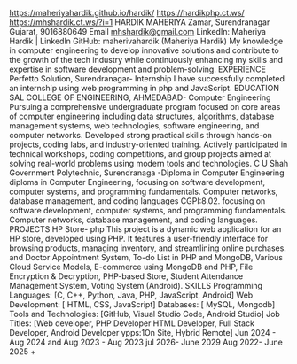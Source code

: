 https://maheriyahardik.github.io/hardik/
https://hardikphp.ct.ws/
https://mhshardik.ct.ws/?i=1
HARDIK MAHERIYA Zamar, Surendranagar Gujarat, 9016880649 Email mhshardik@gmail.com  LinkedIn: Maheriya Hardik | Linkedln  GitHub: maherivahardik (Maheriya Hardik)  My knowledge in computer engineering to develop innovative solutions and contribute to the growth of the tech industry while continuously enhancing my skills and expertise in software development and problem-solving.  EXPERIENCE  Perfetto Solution, Surendranagar- Internship I have successfully completed an internship using web programming in php and JavaScript.  EDUCATION  SAL COLLEGE OF ENGINEERING, AHMEDABAD- Computer Engineering  Pursuing a comprehensive undergraduate program focused on core areas of computer engineering including data structures, algorithms, database management systems, web technologies, software engineering, and computer networks. Developed strong practical skills through hands-on projects, coding labs, and industry-oriented training. Actively participated in technical workshops, coding competitions, and group projects aimed at solving real-world problems using modern tools and technologies.  C U Shah Government Polytechnic, Surendranaga -Diploma in Computer Engineering diploma in Computer Engineering, focusing on software development, computer systems, and programming fundamentals. Computer networks, database management, and coding languages CGPI:8.02. focusing on software development, computer systems, and programming fundamentals. Computer networks, database management, and coding languages.  PROJECTS  HP Store- php This project is a dynamic web application for an HP store, developed using PHP. It features a user-friendly interface for browsing products, managing inventory, and streamlining online purchases. and Doctor Appointment System, To-do List in PHP and MongoDB, Various Cloud Service Models, E-commerce using MongoDB and PHP, File Encryption & Decryption, PHP-based Store, Student Attendance Management System, Voting System (Android).  SKILLS  Programming Languages: [C, C++, Python, Java, PHP, JavaScript, Android] Web Development: [ HTML, CSS, JavaScript] Databases: [ MySQL, Mongodb] Tools and Technologies: [GitHub, Visual Studio Code, Android Studio] Job Titles: [Web developer, PHP Developer HTML Developer, Full Stack Developer, Android Developer ypps:1On Site, Hybrid Remote]  Jun 2024 - Aug 2024 and Aug 2023 - Aug 2023  jul 2026- June 2029  Aug 2022- June 2025  +
